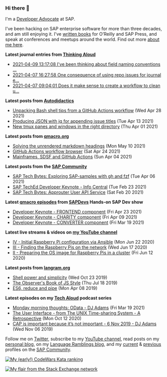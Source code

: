 
### Hi there 👋

I'm a [Developer Advocate](https://developers.sap.com/) at SAP.

I've been hacking on SAP enterprise software for more than three decades, and am still enjoying it. I've [written books](https://qmacro.org/about/#writing-and-talks) for O’Reilly and SAP Press, and speak at conferences and meetups around the world. Find out more [about me here](https://qmacro.org/about).

**Latest journal entries from [Thinking Aloud](https://github.com/qmacro/thinking-aloud)**
- [2021-04-09 13:17:08 I&#x27;ve been thinking about field naming conventions …](https://github.com/qmacro/thinking-aloud/issues/19)
- [2021-04-07 16:27:58 One consequence of using repo issues for journal e…](https://github.com/qmacro/thinking-aloud/issues/18)
- [2021-04-07 09:04:01 Does it make sense to create a workflow to clean u…](https://github.com/qmacro/thinking-aloud/issues/15)

**Latest posts from [Autodidactics](https://qmacro.org/autodidactics/)**
- [Unpacking Bash shell tips from a GitHub Actions workflow](https://qmacro.org/autodidactics/2021/04/28/unpacking-tips/) (Wed Apr 28 2021)
- [Producing JSON with jq for appending issue titles](https://qmacro.org/autodidactics/2021/04/13/producing-json-with-jq-for-appending-issue-titles/) (Tue Apr 13 2021)
- [New tmux panes and windows in the right directory](https://qmacro.org/autodidactics/2021/04/01/new-tmux-panes-and-windows-in-right-dir/) (Thu Apr 01 2021)

**Latest posts from [qmacro.org](https://qmacro.org)**
- [Solving the unrendered markdown headings](http://qmacro.org/2021/05/10/solving-the-unrendered-markdown-headings/) (Mon May 10 2021)
- [GitHub Actions workflow browser](http://qmacro.org/2021/04/24/github-actions-workflow-browser/) (Sat Apr 24 2021)
- [Mainframes, SDSF and GitHub Actions](http://qmacro.org/2021/04/04/mainframes,-sdsf-and-github-actions/) (Sun Apr 04 2021)

**Latest posts from the [SAP Community](https://people.sap.com/dj.adams.sap)**
- [SAP Tech Bytes: Exploring SAP-samples with gh and fzf](https://blogs.sap.com/?p&#x3D;1311682) (Tue Apr 06 2021)
- [SAP TechEd Developer Keynote - Info Central](https://blogs.sap.com/?p&#x3D;1283569) (Tue Feb 23 2021)
- [SAP Tech Bytes: Approuter User API Service](https://blogs.sap.com/?p&#x3D;1281120) (Sat Feb 20 2021)

**Latest [qmacro episodes](https://www.youtube.com/playlist?list=PLfctWmgNyOIebP3qa7jXfn68QcwS5dttb) from [SAPDevs](https://www.youtube.com/user/sapdevs) Hands-on SAP Dev show**
- [Developer Keynote - FRONTEND component](https://www.youtube.com/watch?v&#x3D;dmazQE90qLs) (Fri Apr 23 2021)
- [Developer Keynote - CHARITY component](https://www.youtube.com/watch?v&#x3D;Q98BvpH0cKc) (Fri Apr 09 2021)
- [Developer Keynote - CONVERTER component](https://www.youtube.com/watch?v&#x3D;ksKrttRqoik) (Fri Mar 19 2021)

**Latest live streams & videos on [my YouTube channel](https://youtube.com/djadams-qmacro)**
- [IV - Initial Raspberry Pi configuration via Ansible](https://www.youtube.com/watch?v&#x3D;vooBccHq6_4) (Mon Jun 22 2020)
- [III - Finding the Raspberry Pis on the network](https://www.youtube.com/watch?v&#x3D;hx7DB7Iqslk) (Wed Jun 17 2020)
- [II - Preparing the OS image for Raspberry Pis in a cluster](https://www.youtube.com/watch?v&#x3D;IY5ZNZDI-EQ) (Fri Jun 12 2020)

**Latest posts from [langram.org](https://langram.org)**
- [Shell power and simplicity](http://langram.org/2019/10/23/shell-power-simplicity/) (Wed Oct 23 2019)
- [The Observer&#x27;s Book of JS Style](http://langram.org/2019/07/18/observers-book-of-js-style/) (Thu Jul 18 2019)
- [ES6, reduce and pipe](http://langram.org/2019/04/08/es6-reduce-and-pipe/) (Mon Apr 08 2019)

**Latest episodes on my [Tech Aloud](https://anchor.fm/tech-aloud) podcast series**
- [Monday morning thoughts: OData - DJ Adams](https://anchor.fm/tech-aloud/episodes/Monday-morning-thoughts-OData---DJ-Adams-et0aot) (Fri Mar 19 2021)
- [The User Interface - from The UNIX Time-sharing System - A Retrospective](https://anchor.fm/tech-aloud/episodes/The-User-Interface---from-The-UNIX-Time-sharing-System---A-Retrospective-eku7oa) (Mon Oct 12 2020)
- [CAP is important because it’s not important - 6 Nov 2019 - DJ Adams](https://anchor.fm/tech-aloud/episodes/CAP-is-important-because-its-not-important---6-Nov-2019---DJ-Adams-e8rg7s) (Wed Nov 06 2019)

Follow me on [Twitter](https://twitter.com/qmacro), subscribe to my [YouTube channel](https://www.youtube.com/djadams-qmacro), read posts on my [personal blog](https://qmacro.org), on my [Language Ramblings blog](https://langram.org), and my [current](https://people.sap.com/dj.adams.sap#content:blogposts) & [previous](https://people.sap.com/dj.adams#content:blogposts) profiles on the [SAP Community](https://community.sap.com).

[![My (early!) CodeWars Kata ranking](https://www.codewars.com/users/qmacro/badges/small)](https://www.codewars.com/users/qmacro)

[![My flair from the Stack Exchange network](https://stackexchange.com/users/flair/162724.png)](https://stackexchange.com/users/162724)


